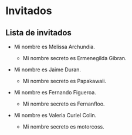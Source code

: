 # Invitados

## Lista de invitados

* Mi nombre es Melissa Archundia.
    * Mi nombre secreto es Ermenegilda Gibran.

* Mi nombre es Jaime Duran.
    * Mi nombre secreto es Papakawaii.

* Mi nombre es Fernando Figueroa.
    * Mi nombre secreto es Fernanfloo.

* Mi nombre es Valeria Curiel Colin.
    * Mi nombre secreto es motorcoss.
